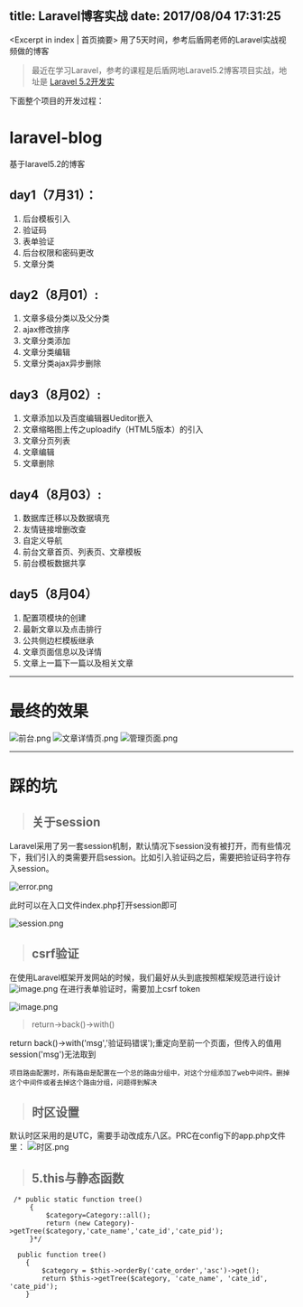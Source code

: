 
title: Laravel博客实战
date: 2017/08/04 17:31:25
---

<Excerpt in index | 首页摘要> 
用了5天时间，参考后盾网老师的Laravel实战视频做的博客
<!-- more -->

>最近在学习Laravel，参考的课程是后盾网地Laravel5.2博客项目实战，地址是
[Laravel 5.2开发实](http://bbs.houdunwang.com/forum-247-1.html)

下面整个项目的开发过程：

# laravel-blog
基于laravel5.2的博客
## day1（7月31）：

1. 后台模板引入
2. 验证码
3. 表单验证
4. 后台权限和密码更改
5. 文章分类

## day2（8月01）:
1. 文章多级分类以及父分类
2. ajax修改排序
3. 文章分类添加
4. 文章分类编辑
5. 文章分类ajax异步删除




## day3（8月02）:
1. 文章添加以及百度编辑器Ueditor嵌入
2. 文章缩略图上传之uploadify（HTML5版本）的引入
3. 文章分页列表
4. 文章编辑
5. 文章删除

## day4（8月03）:
1. 数据库迁移以及数据填充
2. 友情链接增删改查
3. 自定义导航
4. 前台文章首页、列表页、文章模板
5. 前台模板数据共享

## day5（8月04）
1. 配置项模块的创建
2. 最新文章以及点击排行
3. 公共侧边栏模板继承
4. 文章页面信息以及详情
5. 文章上一篇下一篇以及相关文章
---
# 最终的效果

![前台.png](http://upload-images.jianshu.io/upload_images/1531909-c088728dbc0aeef0.png?imageMogr2/auto-orient/strip%7CimageView2/2/w/1240)
![文章详情页.png](http://upload-images.jianshu.io/upload_images/1531909-5cf281d1d80cacd5.png?imageMogr2/auto-orient/strip%7CimageView2/2/w/1240)
![管理页面.png](http://upload-images.jianshu.io/upload_images/1531909-4c956a5d9193e149.png?imageMogr2/auto-orient/strip%7CimageView2/2/w/1240)


---
# 踩的坑
 > ## 关于session

Laravel采用了另一套session机制，默认情况下session没有被打开，而有些情况下，我们引入的类需要开启session。比如引入验证码之后，需要把验证码字符存入session。

![error.png](http://upload-images.jianshu.io/upload_images/1531909-6a2c57ce7d3d74e0.png?imageMogr2/auto-orient/strip%7CimageView2/2/w/1240)

此时可以在入口文件index.php打开session即可

![session.png](http://upload-images.jianshu.io/upload_images/1531909-b55f04107b59b2cc.png?imageMogr2/auto-orient/strip%7CimageView2/2/w/1240)

> ## csrf验证

在使用Laravel框架开发网站的时候，我们最好从头到底按照框架规范进行设计
![image.png](http://upload-images.jianshu.io/upload_images/1531909-4922d1a661748114.png?imageMogr2/auto-orient/strip%7CimageView2/2/w/1240)
在进行表单验证时，需要加上csrf token

![image.png](http://upload-images.jianshu.io/upload_images/1531909-f85e842836ad3b1c.png?imageMogr2/auto-orient/strip%7CimageView2/2/w/1240)

> return->back()->with()

return back()->with('msg','验证码错误');重定向至前一个页面，但传入的值用session('msg')无法取到

`
项目路由配置时，所有路由是配置在一个总的路由分组中，对这个分组添加了web中间件。删掉这个中间件或者去掉这个路由分组，问题得到解决
`

> ## 时区设置

默认时区采用的是UTC，需要手动改成东八区。PRC在config下的app.php文件里：
![时区.png](http://upload-images.jianshu.io/upload_images/1531909-e3fc42505ac364ed.png?imageMogr2/auto-orient/strip%7CimageView2/2/w/1240)

> ## 5.this与静态函数
```
 /* public static function tree()
     {
         $category=Category::all();
         return (new Category)->getTree($category,'cate_name','cate_id','cate_pid');
     }*/
```
```
  public function tree()
    {
        $category = $this->orderBy('cate_order','asc')->get();
        return $this->getTree($category, 'cate_name', 'cate_id', 'cate_pid');
    }
```